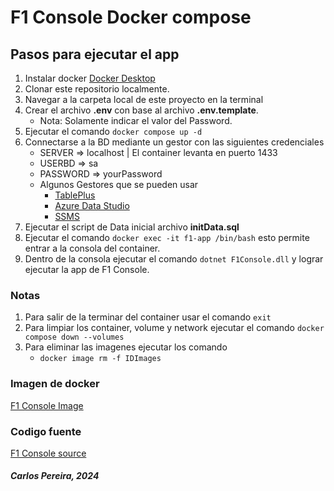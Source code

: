 # F1 Console Docker compose

## Pasos para ejecutar el app

1. Instalar docker [Docker Desktop](https://docs.docker.com/desktop/)
2. Clonar este repositorio localmente.
3. Navegar a la carpeta local de este proyecto en la terminal
4. Crear el archivo **.env** con base al archivo **.env.template**. 
    - Nota: Solamente indicar el valor del Password.
5. Ejecutar el comando ```docker compose up -d```
6. Connectarse a la BD mediante un gestor con las siguientes credenciales
    - SERVER => localhost | El container levanta en puerto 1433
    - USERBD => sa
    - PASSWORD => yourPassword
    - Algunos Gestores que se pueden usar
        - [TablePlus](https://tableplus.com/)
        - [Azure Data Studio](https://azure.microsoft.com/en-us/products/data-studio)
        - [SSMS](https://learn.microsoft.com/en-us/sql/ssms/download-sql-server-management-studio-ssms?view=sql-server-ver16)
7. Ejecutar el script de Data inicial archivo **initData.sql**
8. Ejecutar el comando ```docker exec -it f1-app /bin/bash``` esto permite entrar a la consola del container.
9. Dentro de la consola ejecutar el comando ```dotnet F1Console.dll``` y lograr ejecutar la app de F1 Console.

### Notas

1. Para salir de la terminar del container usar el comando ```exit```
2. Para limpiar los container, volume y network ejecutar el comando ```docker compose down --volumes```
3. Para eliminar las imagenes ejecutar los comando
    - ```docker image rm -f IDImages```

### Imagen de docker
[F1 Console Image](https://hub.docker.com/repository/docker/pereira00/f1console/general)

### Codigo fuente
[F1 Console source](https://github.com/PereiraCC/F1Console)

##### Carlos Pereira, 2024